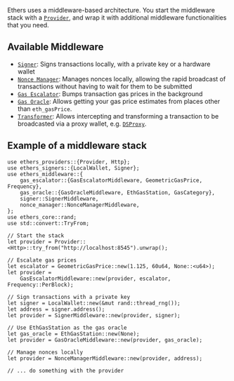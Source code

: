 Ethers uses a middleware-based architecture. You start the middleware stack with
a [`Provider`](ethers_providers::Provider), and wrap it with additional
middleware functionalities that you need.

## Available Middleware

- [`Signer`](crate::SignerMiddleware): Signs transactions locally, with a
  private key or a hardware wallet
- [`Nonce Manager`](crate::NonceManagerMiddleware): Manages nonces locally,
  allowing the rapid broadcast of transactions without having to wait for them
  to be submitted
- [`Gas Escalator`](crate::gas_escalator::GasEscalatorMiddleware): Bumps
  transaction gas prices in the background
- [`Gas Oracle`](crate::gas_oracle): Allows getting your gas price estimates
  from places other than `eth_gasPrice`.
- [`Transformer`](crate::transformer): Allows intercepting and transforming a
  transaction to be broadcasted via a proxy wallet, e.g.
  [`DSProxy`](crate::transformer::DsProxy).

## Example of a middleware stack

```no_run
use ethers_providers::{Provider, Http};
use ethers_signers::{LocalWallet, Signer};
use ethers_middleware::{
    gas_escalator::{GasEscalatorMiddleware, GeometricGasPrice, Frequency},
    gas_oracle::{GasOracleMiddleware, EthGasStation, GasCategory},
    signer::SignerMiddleware,
    nonce_manager::NonceManagerMiddleware,
};
use ethers_core::rand;
use std::convert::TryFrom;

// Start the stack
let provider = Provider::<Http>::try_from("http://localhost:8545").unwrap();

// Escalate gas prices
let escalator = GeometricGasPrice::new(1.125, 60u64, None::<u64>);
let provider =
    GasEscalatorMiddleware::new(provider, escalator, Frequency::PerBlock);

// Sign transactions with a private key
let signer = LocalWallet::new(&mut rand::thread_rng());
let address = signer.address();
let provider = SignerMiddleware::new(provider, signer);

// Use EthGasStation as the gas oracle
let gas_oracle = EthGasStation::new(None);
let provider = GasOracleMiddleware::new(provider, gas_oracle);

// Manage nonces locally
let provider = NonceManagerMiddleware::new(provider, address);

// ... do something with the provider
```
